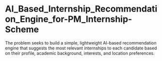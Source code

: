 # Al_Based_Internship_Recommendation_Engine_for-PM_Internship-Scheme
 The problem seeks to build a simple, lightweight AI-based recommendation engine that suggests the most relevant internships to each candidate based on their profile, academic background, interests, and location preferences. 
